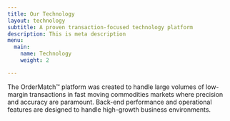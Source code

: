 ```yaml
---
title: Our Technology
layout: technology
subtitle: A proven transaction-focused technology platform
description: This is meta description
menu:
  main:
    name: Technology
    weight: 2

---
```

The OrderMatch™ platform was created to handle large volumes of low-margin transactions in fast moving commodities markets where precision and accuracy are paramount. Back-end performance and operational features are designed to handle high-growth business environments. 